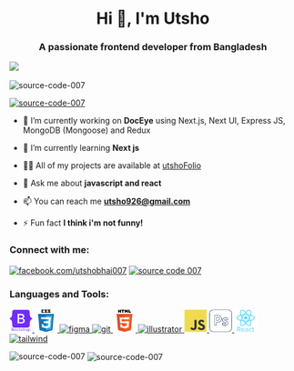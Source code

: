 <h1 align="center">Hi 👋, I'm Utsho</h1>
<h3 align="center">A passionate frontend developer from Bangladesh</h3>
<img src='https://images.unsplash.com/photo-1504805572947-34fad45aed93?ixlib=rb-4.0.3&ixid=MnwxMjA3fDB8MHxwaG90by1wYWdlfHx8fGVufDB8fHx8&auto=format&fit=crop&w=2070&q=80'>
<p align="left"> <img src="https://komarev.com/ghpvc/?username=source-code-007&label=Profile%20views&color=0e75b6&style=flat" alt="source-code-007" /> </p>

<p align="left"> <a href="https://github.com/ryo-ma/github-profile-trophy"><img src="https://github-profile-trophy.vercel.app/?username=source-code-007" alt="source-code-007" /></a> </p>

- 🔭 I’m currently working on **DocEye** using Next.js, Next UI, Express JS, MongoDB (Mongoose) and Redux

- 🌱 I’m currently learning **Next js**

- 👨‍💻 All of my projects are available at [utshoFolio](https://utshofolio.web.app/)

- 💬 Ask me about **javascript and react**

- 📫 You can reach me **utsho926@gmail.com**

- ⚡ Fun fact **I think i'm not funny!**

<h3 align="left">Connect with me:</h3>
<p align="left">
<a href="https:///facebook.com/utshobhai007" target="_blank"><img align="center" src="https://raw.githubusercontent.com/rahuldkjain/github-profile-readme-generator/master/src/images/icons/Social/facebook.svg" alt="facebook.com/utshobhai007" height="30" width="40" /></a>
<a href="https://www.linkedin.com/in/source-code007/" target=_blank"><img align="center" src="https://raw.githubusercontent.com/maurodesouza/profile-readme-generator/master/src/assets/icons/social/linkedin/default.svg" alt="source code 007" height="30" width="40" /></a>
</p>

<h3 align="left">Languages and Tools:</h3>
<p align="left"> <a href="https://getbootstrap.com" target="_blank" rel="noreferrer"> <img src="https://raw.githubusercontent.com/devicons/devicon/master/icons/bootstrap/bootstrap-plain-wordmark.svg" alt="bootstrap" width="40" height="40"/> </a> <a href="https://www.w3schools.com/css/" target="_blank" rel="noreferrer"> <img src="https://raw.githubusercontent.com/devicons/devicon/master/icons/css3/css3-original-wordmark.svg" alt="css3" width="40" height="40"/> </a> <a href="https://www.figma.com/" target="_blank" rel="noreferrer"> <img src="https://www.vectorlogo.zone/logos/figma/figma-icon.svg" alt="figma" width="40" height="40"/> </a> <a href="https://git-scm.com/" target="_blank" rel="noreferrer"> <img src="https://www.vectorlogo.zone/logos/git-scm/git-scm-icon.svg" alt="git" width="40" height="40"/> </a> <a href="https://www.w3.org/html/" target="_blank" rel="noreferrer"> <img src="https://raw.githubusercontent.com/devicons/devicon/master/icons/html5/html5-original-wordmark.svg" alt="html5" width="40" height="40"/> </a> <a href="https://www.adobe.com/in/products/illustrator.html" target="_blank" rel="noreferrer"> <img src="https://www.vectorlogo.zone/logos/adobe_illustrator/adobe_illustrator-icon.svg" alt="illustrator" width="40" height="40"/> </a> <a href="https://developer.mozilla.org/en-US/docs/Web/JavaScript" target="_blank" rel="noreferrer"> <img src="https://raw.githubusercontent.com/devicons/devicon/master/icons/javascript/javascript-original.svg" alt="javascript" width="40" height="40"/> </a> <a href="https://www.photoshop.com/en" target="_blank" rel="noreferrer"> <img src="https://raw.githubusercontent.com/devicons/devicon/master/icons/photoshop/photoshop-line.svg" alt="photoshop" width="40" height="40"/> </a> <a href="https://reactjs.org/" target="_blank" rel="noreferrer"> <img src="https://raw.githubusercontent.com/devicons/devicon/master/icons/react/react-original-wordmark.svg" alt="react" width="40" height="40"/> </a> <a href="https://tailwindcss.com/" target="_blank" rel="noreferrer"> <img src="https://www.vectorlogo.zone/logos/tailwindcss/tailwindcss-icon.svg" alt="tailwind" width="40" height="40"/> </a> </p>

<p><img align="left" src="https://github-readme-stats.vercel.app/api/top-langs?username=source-code-007&show_icons=true&locale=en&layout=compact" alt="source-code-007" /></p>

<p>&nbsp;<img align="center" src="https://github-readme-stats.vercel.app/api?username=source-code-007&show_icons=true&locale=en" alt="source-code-007" /></p>
